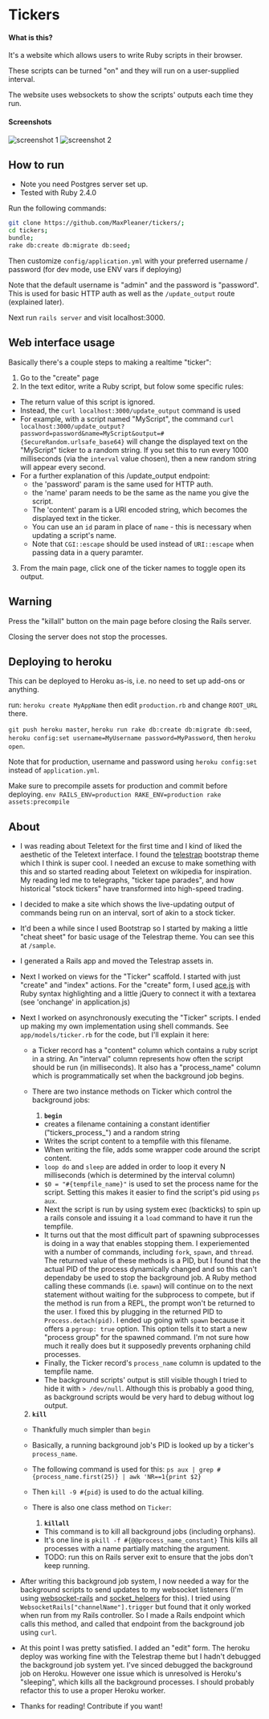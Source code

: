 # Tickers

#### What is this?

It's a website which allows users to write Ruby scripts in their browser.

These scripts can be turned "on" and they will run on a user-supplied interval.

The website uses websockets to show the scripts' outputs each time they run. 


#### Screenshots

![screenshot 1](https://raw.githubusercontent.com/MaxPleaner/tickers/master/public/screenshot1.png)
![screenshot 2](https://raw.githubusercontent.com/MaxPleaner/tickers/master/public/screenshot2.png)

## How to run

- Note you need Postgres server set up.
- Tested with Ruby 2.4.0

Run the following commands:

```sh
git clone https://github.com/MaxPleaner/tickers/;
cd tickers;
bundle;
rake db:create db:migrate db:seed; 
```

Then customize `config/application.yml` with your preferred username / password (for dev mode, use ENV vars if deploying)

Note that the default username is "admin" and the password is "password". This is used for basic HTTP auth as well as the `/update_output` route (explained later). 

Next run `rails server` and visit localhost:3000. 

## Web interface usage

Basically there's a couple steps to making a realtime "ticker":

1. Go to the "create" page
2. In the text editor, write a Ruby script, but folow some specific rules:
  - The return value of this script is ignored.
  - Instead, the  `curl localhost:3000/update_output` command is used
  - For example, with a script named "MyScript", the command `curl localhost:3000/update_output?password=password&name=MyScript&output=#{SecureRandom.urlsafe_base64}` will change the displayed text on the  "MyScript" ticker to a random string. If you set this to run every 1000 milliseconds (via the `interval` value chosen), then a new random string will appear every second. 
  - For a further explanation of this /update_output endpoint:
    - the 'password' param is the same used for HTTP auth.
    - the 'name' param needs to be the same as the name you give the script.
    - The 'content' param is a URI encoded string, which becomes the displayed text in the ticker.
    - You can use an `id` param in place of `name` - this is necessary when updating a script's name.
    - Note that `CGI::escape` should be used instead of `URI::escape` when passing data in a query paramter. 
3. From the main page, click one of the ticker names to toggle open its output.

## Warning

Press the "killall" button on the main page before closing the Rails server.

Closing the server does not stop the processes. 

## Deploying to heroku

This can be deployed to Heroku as-is, i.e. no need to set up
add-ons or anything.

run: `heroku create MyAppName` then edit `production.rb` and change `ROOT_URL` there. 

`git push heroku master`, `heroku run rake db:create db:migrate db:seed`, `heroku config:set username=MyUsername password=MyPassword`, then `heroku open`.

Note that for production, username and password using `heroku config:set` instead of `application.yml`. 

Make sure to precompile assets for production and commit before deploying. `env RAILS_ENV=production RAKE_ENV=production rake assets:precompile`

## About

- I was reading about Teletext for the first time and I kind of liked the aesthetic of the Teletext interface. I found the [telestrap](https://code.steadman.io/telestrap/) bootstrap theme which I think is super cool. I needed an excuse to make something with this and so started reading about Teletext on wikipedia for inspiration. My reading led me to telegraphs, "ticker tape parades", and how historical "stock tickers" have transformed into high-speed trading. 

- I decided to make a site which shows the live-updating output of commands being run on an interval, sort of akin to a stock ticker. 

- It'd been a while since I used Bootstrap so I started by making a little "cheat sheet" for basic usage of the Telestrap theme. You can see this at `/sample`.

- I generated a Rails app and moved the Telestrap assets in.

- Next I worked on views for the "Ticker" scaffold. I started with just "create" and "index" actions. For the "create" form, I used [ace.js](https://ace.c9.io/#nav=about) with Ruby syntax highlighting and a little jQuery to connect it with a textarea (see 'onchange' in application.js)

- Next I worked on asynchronously executing the "Ticker" scripts. I ended up making my own implementation using shell commands. See `app/models/ticker.rb` for the code, but I'll explain it here:

  - a Ticker record has a "content" column which contains a ruby script in a string. An "interval" column represents how often the script should be run (in milliseconds). It also has a "process_name" column which is programmatically set when the background job begins.

  - There are two instance methods on Ticker which control the background jobs:

    1. **`begin`**
      - creates a filename containing a constant identifier ("tickers_process_") and a random string
      - Writes the script content to a tempfile with this filename.
      - When writing the file, adds some wrapper code around
        the script content.
      - `loop do` and `sleep` are added in order to loop it every N milliseconds (which is determined by the interval column)
      - `$0 = "#{tempfile_name}"` is used to set the process name for the script. Setting this makes it easier to find the script's pid using `ps aux`.
      - Next the script is run by using system exec (backticks) to spin up a rails console and issuing it a `load` command to have it run the tempfile.
      - It turns out that the most difficult part of spawning subprocesses is doing in a way that enables stopping them. I experiemented with a number of commands, including `fork`, `spawn`, and `thread`. The returned value of these methods is a PID, but I found that the actual PID of the process dynamically changed and so this can't dependaby be used to stop the background job. A Ruby method calling these commands (i.e. `spawn`) will continue on to the next statement without waiting for the subprocess to compete, but if the method is run from a REPL, the prompt won't be returned to the user. I fixed this by plugging in the returned PID to `Process.detach(pid)`. I ended up going with `spawn` because it offers a `pgroup: true` option. This option tells it to start a new "process group" for the spawned command. I'm not sure how much it really does but it supposedly prevents orphaning child processes. 
      - Finally, the Ticker record's `process_name` column is updated to the tempfile name.
      - The background scripts' output is still visible though I tried to hide it with `> /dev/null`. Although this is probably a good thing, as background scripts would be very hard to debug without log output. 
  2. **`kill`**
    - Thankfully much simpler than `begin`
    - Basically, a running background job's PID is looked up by a ticker's `process_name`. 
    - The following command is used for this: `ps aux | grep #{process_name.first(25)} | awk 'NR==1{print $2}`
    - Then `kill -9 #{pid}` is used to do the actual killing.

  - There is also one class method on `Ticker`:
    1. **`killall`**
      - This command is to kill all background jobs (including orphans).
      - It's one line is `pkill -f #{@@process_name_constant}` This kills all processes with a name partially matching the argument. 
      - TODO: run this on Rails server exit to ensure that the jobs don't keep running. 

- After writing this background job system, I now needed a way for the background scripts to send updates to my websocket listeners (I'm using [websocket-rails](https://github.com/websocket-rails/websocket-rails) and [socket_helpers](https://github.com/maxpleaner/socket_helpers) for this). I tried using `WebsocketRails["channelName"].trigger` but found that it only worked when run from my Rails controller. So I made a Rails endpoint which calls this method, and called that endpoint from the background job using `curl`.

- At this point I was pretty satisfied. I added an "edit" form. The heroku deploy was working fine with the Telestrap theme but I hadn't debugged the background job system yet. I've sinced debugged the background job on Heroku. However one issue which is unresolved is Heroku's "sleeping", which kills all the background processes. I should probably refactor this to use a proper Heroku worker. 

- Thanks for reading! Contribute if you want! 


